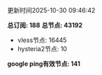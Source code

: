 更新时间2025-10-30 09:46:42

**总订阅: 188**
**总节点: 43192**
- vless节点: 16445
- hysteria2节点: 10

**google ping有效节点: 141**
